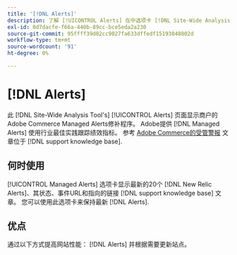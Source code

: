 ```yaml
---
title: '[!DNL Alerts]'
description: 了解 [!UICONTROL Alerts] 在中选项卡 [!DNL Site-Wide Analysis Tool]、何时使用它以及它的好处。
exl-id: 0d7dacfe-f66a-440b-89cc-bce5eda2a230
source-git-commit: 95ffff39d82cc9027fa633dffedf15193040802d
workflow-type: tm+mt
source-wordcount: '91'
ht-degree: 0%

---
```


# [!DNL Alerts]

此 [!DNL Site-Wide Analysis Tool's] [!UICONTROL Alerts] 页面显示商户的Adobe Commerce Managed Alerts修补程序。 Adobe提供 [!DNL Managed Alerts] 使用行业最佳实践跟踪绩效指标。 参考 [Adobe Commerce的受管警报](https://support.magento.com/hc/en-us/articles/360045806832-Managed-alerts-for-Adobe-Commerce) 文章位于 [!DNL support knowledge base].

## 何时使用

[!UICONTROL Managed Alerts] 选项卡显示最新的20个 [!DNL New Relic Alerts]、其状态、事件URL和指向的链接 [!DNL support knowledge base] 文章。 您可以使用此选项卡来保持最新 [!DNL Alerts].

## 优点

通过以下方式提高网站性能： [!DNL Alerts] 并根据需要更新站点。
